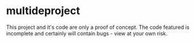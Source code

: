 # multideproject
This project and it's code are only a proof of concept.
The code featured is incomplete and certainly will contain bugs - view at your own risk.
